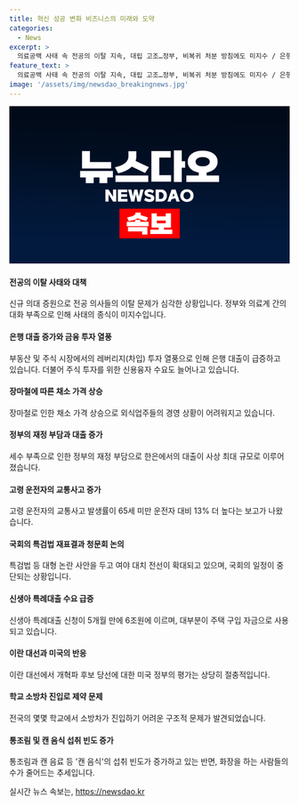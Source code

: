 ```yaml
---
title: 혁신 성공 변화 비즈니스의 미래와 도약
categories:
  - News
excerpt: >
  의료공백 사태 속 전공의 이탈 지속, 대립 고조…정부, 비복귀 처분 방침에도 미지수 / 은행 가계대출 급증, 레버리지 투자 확산에 부동산·주식 열풍 / 장마철 채소값 급등, 외식업주들 고민 속 농가 부담 / 정부, 한은 마통으로 역대최대 91.6조 대출…세수부족으로 신속 집행 / 고령 운전자 사고율 13% 상승…교통사고 중상 비율도 높아 / 특검법 재표결·이진숙 청문회로 가시밭길…여야 대치 전선 확대 / 신생아특례대출 6조원 돌파…41%는 경기·인천 주택매입 / 미, 이란 대선 개혁파 당선에 근본적 변화 기대 안해 / 소방차 진입 불가능한 학교 전국 13곳…안전 사고 우려 / 통조림·캔음료 섭취 빈도 높아지며 유해물질 섭취 증가, 화장률 감소
feature_text: >
  의료공백 사태 속 전공의 이탈 지속, 대립 고조…정부, 비복귀 처분 방침에도 미지수 / 은행 가계대출 급증, 레버리지 투자 확산에 부동산·주식 열풍 / 장마철 채소값 급등, 외식업주들 고민 속 농가 부담 / 정부, 한은 마통으로 역대최대 91.6조 대출…세수부족으로 신속 집행 / 고령 운전자 사고율 13% 상승…교통사고 중상 비율도 높아 / 특검법 재표결·이진숙 청문회로 가시밭길…여야 대치 전선 확대 / 신생아특례대출 6조원 돌파…41%는 경기·인천 주택매입 / 미, 이란 대선 개혁파 당선에 근본적 변화 기대 안해 / 소방차 진입 불가능한 학교 전국 13곳…안전 사고 우려 / 통조림·캔음료 섭취 빈도 높아지며 유해물질 섭취 증가, 화장률 감소
image: '/assets/img/newsdao_breakingnews.jpg'
---
```


<p><img src="/assets/img/newsdao_breakingnews.jpg" alt="implanttips 속보" /></p>

<h4>전공의 이탈 사태와 대책</h4>

<p>신규 의대 증원으로 전공 의사들의 이탈 문제가 심각한 상황입니다. 정부와 의료계 간의 대화 부족으로 인해 사태의 종식이 미지수입니다.</p>

<h4>은행 대출 증가와 금융 투자 열풍</h4>

<p>부동산 및 주식 시장에서의 레버리지(차입) 투자 열풍으로 인해 은행 대출이 급증하고 있습니다. 더불어 주식 투자를 위한 신용융자 수요도 늘어나고 있습니다.</p>

<h4>장마철에 따른 채소 가격 상승</h4>

<p>장마철로 인한 채소 가격 상승으로 외식업주들의 경영 상황이 어려워지고 있습니다.</p>

<h4>정부의 재정 부담과 대출 증가</h4>

<p>세수 부족으로 인한 정부의 재정 부담으로 한은에서의 대출이 사상 최대 규모로 이루어졌습니다.</p>

<h4>고령 운전자의 교통사고 증가</h4>

<p>고령 운전자의 교통사고 발생률이 65세 미만 운전자 대비 13% 더 높다는 보고가 나왔습니다.</p>

<h4>국회의 특검법 재표결과 청문회 논의</h4>

<p>특검법 등 대형 논란 사안을 두고 여야 대치 전선이 확대되고 있으며, 국회의 일정이 중단되는 상황입니다.</p>

<h4>신생아 특례대출 수요 급증</h4>

<p>신생아 특례대출 신청이 5개월 만에 6조원에 이르며, 대부분이 주택 구입 자금으로 사용되고 있습니다.</p>

<h4>이란 대선과 미국의 반응</h4>

<p>이란 대선에서 개혁파 후보 당선에 대한 미국 정부의 평가는 상당히 절충적입니다.</p>

<h4>학교 소방차 진입로 제약 문제</h4>

<p>전국의 몇몇 학교에서 소방차가 진입하기 어려운 구조적 문제가 발견되었습니다.</p>

<h4>통조림 및 캔 음식 섭취 빈도 증가</h4>

<p>통조림과 캔 음료 등 '캔 음식'의 섭취 빈도가 증가하고 있는 반면, 화장을 하는 사람들의 수가 줄어드는 추세입니다.</p>
실시간 뉴스 속보는, <a href="https://newsdao.kr" rel="dofollow">https://newsdao.kr</a>


